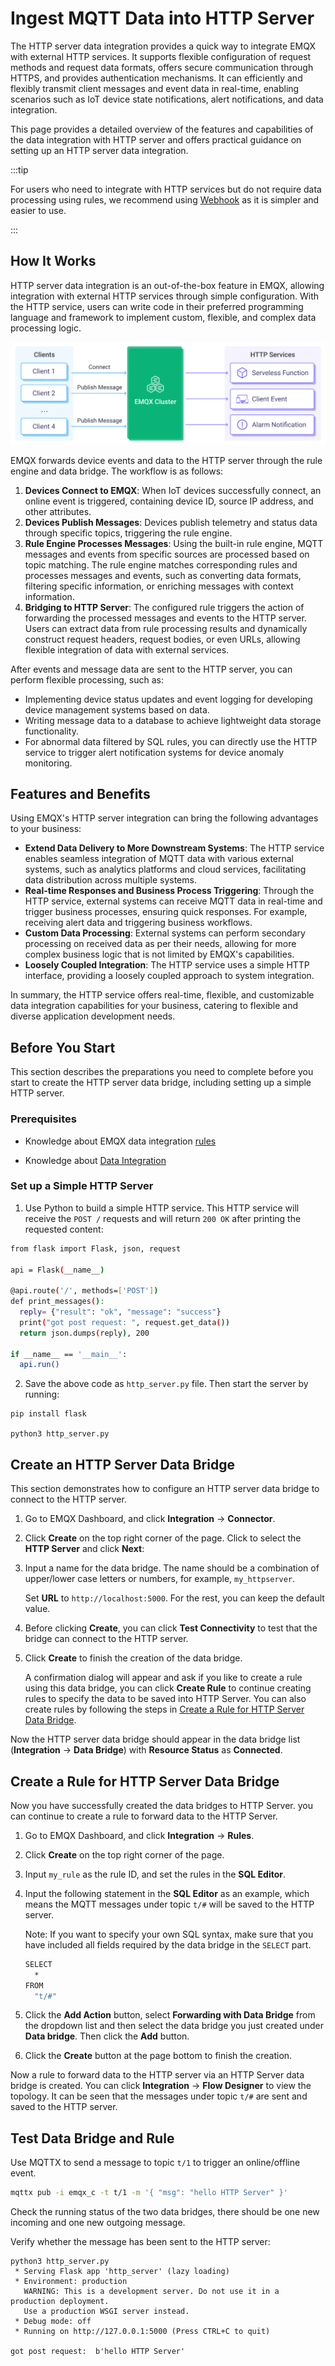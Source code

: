 # Ingest MQTT Data into HTTP Server

The HTTP server data integration provides a quick way to integrate EMQX with external HTTP services. It supports flexible configuration of request methods and request data formats, offers secure communication through HTTPS, and provides authentication mechanisms. It can efficiently and flexibly transmit client messages and event data in real-time, enabling scenarios such as IoT device state notifications, alert notifications, and data integration.

This page provides a detailed overview of the features and capabilities of the data integration with HTTP server and offers practical guidance on setting up an HTTP server data integration.

:::tip 

For users who need to integrate with HTTP services but do not require data processing using rules, we recommend using [Webhook](./webhook.md) as it is simpler and easier to use. 

:::

## How It Works

HTTP server data integration is an out-of-the-box feature in EMQX, allowing integration with external HTTP services through simple configuration. With the HTTP service, users can write code in their preferred programming language and framework to implement custom, flexible, and complex data processing logic.

<img src="./assets/emqx-integration-http.jpg" alt="emqx-integration-http" style="zoom:67%;" />

EMQX forwards device events and data to the HTTP server through the rule engine and data bridge. The workflow is as follows:

1. **Devices Connect to EMQX**: When IoT devices successfully connect, an online event is triggered, containing device ID, source IP address, and other attributes.
2. **Devices Publish Messages**: Devices publish telemetry and status data through specific topics, triggering the rule engine.
3. **Rule Engine Processes Messages**: Using the built-in rule engine, MQTT messages and events from specific sources are processed based on topic matching. The rule engine matches corresponding rules and processes messages and events, such as converting data formats, filtering specific information, or enriching messages with context information.
4. **Bridging to HTTP Server**: The configured rule triggers the action of forwarding the processed messages and events to the HTTP server. Users can extract data from rule processing results and dynamically construct request headers, request bodies, or even URLs, allowing flexible integration of data with external services.

After events and message data are sent to the HTTP server, you can perform flexible processing, such as:

- Implementing device status updates and event logging for developing device management systems based on data.
- Writing message data to a database to achieve lightweight data storage functionality.
- For abnormal data filtered by SQL rules, you can directly use the HTTP service to trigger alert notification systems for device anomaly monitoring.

## Features and Benefits

Using EMQX's HTTP server integration can bring the following advantages to your business:

- **Extend Data Delivery to More Downstream Systems**: The HTTP service enables seamless integration of MQTT data with various external systems, such as analytics platforms and cloud services, facilitating data distribution across multiple systems.
- **Real-time Responses and Business Process Triggering**: Through the HTTP service, external systems can receive MQTT data in real-time and trigger business processes, ensuring quick responses. For example, receiving alert data and triggering business workflows.
- **Custom Data Processing**: External systems can perform secondary processing on received data as per their needs, allowing for more complex business logic that is not limited by EMQX's capabilities.
- **Loosely Coupled Integration**: The HTTP service uses a simple HTTP interface, providing a loosely coupled approach to system integration.

In summary, the HTTP service offers real-time, flexible, and customizable data integration capabilities for your business, catering to flexible and diverse application development needs.

## Before You Start

This section describes the preparations you need to complete before you start to create the HTTP server data bridge, including setting up a simple HTTP server.

### Prerequisites

- Knowledge about EMQX data integration [rules](./rules.md)

- Knowledge about [Data Integration](./data-bridges.md)


### Set up a Simple HTTP Server

1. Use Python to build a simple HTTP service. This HTTP service will receive the `POST /` requests and will return `200 OK` after printing the requested content:

```bash
from flask import Flask, json, request

api = Flask(__name__)

@api.route('/', methods=['POST'])
def print_messages():
  reply= {"result": "ok", "message": "success"}
  print("got post request: ", request.get_data())
  return json.dumps(reply), 200

if __name__ == '__main__':
  api.run()
```

2. Save the above code as `http_server.py` file. Then start the server by running:

```shell
pip install flask

python3 http_server.py
```

## Create an HTTP Server Data Bridge

This section demonstrates how to configure an HTTP server data bridge to connect to the HTTP server.

1. Go to EMQX Dashboard, and click **Integration** -> **Connector**.

2. Click **Create** on the top right corner of the page. Click to select the **HTTP Server** and click **Next**:

3. Input a name for the data bridge. The name should be a combination of upper/lower case letters or numbers, for example, `my_httpserver`. 

   Set **URL** to `http://localhost:5000`. For the rest, you can keep the default value.

4. Before clicking **Create**, you can click **Test Connectivity** to test that the bridge can connect to the HTTP server.

5. Click **Create** to finish the creation of the data bridge.

   A confirmation dialog will appear and ask if you like to create a rule using this data bridge, you can click **Create Rule** to continue creating rules to specify the data to be saved into HTTP Server. You can also create rules by following the steps in [Create a Rule for HTTP Server Data Bridge](#create-a-rule-for-http-server-data-bridge).

Now the HTTP server data bridge should appear in the data bridge list (**Integration** -> **Data Bridge**) with **Resource Status** as **Connected**. 

## Create a Rule for HTTP Server Data Bridge

Now you have successfully created the data bridges to HTTP Server. you can continue to create a rule to forward data to the HTTP Server.

1. Go to EMQX Dashboard, and click **Integration** -> **Rules**.

2. Click **Create** on the top right corner of the page.

3. Input `my_rule` as the rule ID, and set the rules in the **SQL Editor**. 

4. Input the following statement in the **SQL Editor** as an example, which means the MQTT messages under topic `t/#`  will be saved to the HTTP server.

   Note: If you want to specify your own SQL syntax, make sure that you have included all fields required by the data bridge in the `SELECT` part.

   ```bash
   SELECT
     *
   FROM
     "t/#"
   ```

5. Click the **Add Action** button, select **Forwarding with Data Bridge** from the dropdown list and then select the data bridge you just created under **Data bridge**. Then click the **Add** button.
6. Click the **Create** button at the page bottom to finish the creation.

Now a rule to forward data to the HTTP server via an HTTP Server data bridge is created. You can click **Integration** -> **Flow Designer** to view the topology. It can be seen that the messages under topic `t/#` are sent and saved to the HTTP server.

## Test Data Bridge and Rule

Use MQTTX  to send a message to topic  `t/1`  to trigger an online/offline event.

```bash
mqttx pub -i emqx_c -t t/1 -m '{ "msg": "hello HTTP Server" }'
```

Check the running status of the two data bridges, there should be one new incoming and one new outgoing message.

Verify whether the message has been sent to the HTTP server:

```
python3 http_server.py
 * Serving Flask app 'http_server' (lazy loading)
 * Environment: production
   WARNING: This is a development server. Do not use it in a production deployment.
   Use a production WSGI server instead.
 * Debug mode: off
 * Running on http://127.0.0.1:5000 (Press CTRL+C to quit)

got post request:  b'hello HTTP Server'
```
